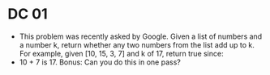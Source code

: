 # DC 01
 - This problem was recently asked by Google.
Given a list of numbers and a number k, return whether any two numbers from the list add up to k. For example, given [10, 15, 3, 7] and k of 17, return true since:
 - 10 + 7 is 17.
Bonus: Can you do this in one pass?
